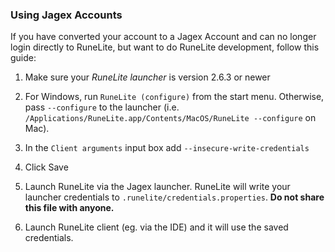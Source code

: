 ### Using Jagex Accounts

If you have converted your account to a Jagex Account and can no longer login directly to RuneLite, but want to do RuneLite development, follow this guide:

1. Make sure your _RuneLite launcher_ is version 2.6.3 or newer

2. For Windows, run `RuneLite (configure)` from the start menu. Otherwise, pass `--configure` to the launcher (i.e. `/Applications/RuneLite.app/Contents/MacOS/RuneLite --configure` on Mac).

3. In the `Client arguments` input box add `--insecure-write-credentials`

4. Click Save

5. Launch RuneLite via the Jagex launcher. RuneLite will write your launcher credentials to `.runelite/credentials.properties`. **Do not share this file with anyone.**

6. Launch RuneLite client (eg. via the IDE) and it will use the saved credentials.

